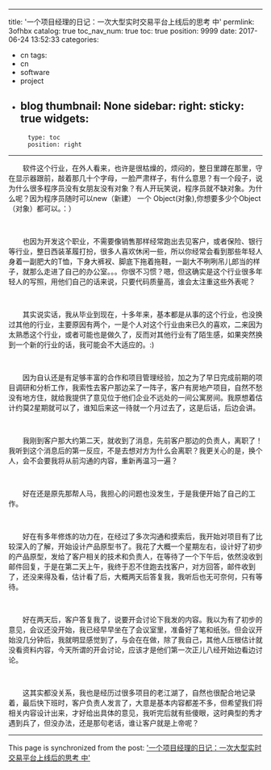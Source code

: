 
---
title: '一个项目经理的日记：一次大型实时交易平台上线后的思考 中'
permlink: 3ofhbx
catalog: true
toc_nav_num: true
toc: true
position: 9999
date: 2017-06-24 13:52:33
categories:
- cn
tags:
- cn
- software
- project
- blog
thumbnail: None
sidebar:
    right:
        sticky: true
widgets:
    -
        type: toc
        position: right
---


<html>
<p>　　软件这个行业，在外人看来，也许是很枯燥的，烦闷的，整日里蹲在那里，守在显示器跟前，敲着那几十个字母，一脸严肃样子，有什么意思？有一个段子，说为什么很多程序员没有女朋友没有对象？有人开玩笑说，程序员就不缺对象。为什么呢？因为程序员随时可以new（新建） 一个 Object(对象),你想要多少个Object（对象）都可以。：）</p>
<p><br></p>
<p>　　也因为开发这个职业，不需要像销售那样经常跑出去见客户，或者保险、银行等行业，整日西装革履打扮，很多人喜欢休闲一些，所以你经常会看到那些年轻人身着一副肥大的T恤，下身大裤衩、脚底下拖着拖鞋，一副大不咧咧吊儿郎当的样子，就那么走进了自己的办公室。。。你很不习惯？嗯，但这确实是这个行业很多年轻人的写照，用他们自己的话来说，只要代码质量高，谁会太注重这些外表呢？</p>
<p><br></p>
<p>　　其实说实话，我从毕业到现在，十多年来，基本都是从事的这个行业，也没换过其他的行业，主要原因有两个，一是个人对这个行业由来已久的喜欢，二来因为太熟悉这个行业，或者可能也是做久了，反而对其他行业有了陌生感，如果突然换到一个新的行业的话，我可能会不大适应的。:)</p>
<p><br></p>
<p>　　因为自认还是有足够丰富的合作和项目管理经验，加之为了早日完成前期的项目调研和分析工作，我索性去客户那边呆了一阵子，客户有房地产项目，自然不愁没有地方住，就给我提供了意见位于他们企业不远处的一间公寓房间。我原想着估计约莫2星期就可以了，谁知后来这一待就一个月过去了，这是后话，后边会讲。</p>
<p><br></p>
<p>　　我刚到客户那大约第二天，就收到了消息，先前客户那边的负责人，离职了！我听到这个消息后的第一反应，不是去想对方为什么会离职？我更关心的是，换个人，会不会要我将从前沟通的内容，重新再温习一遍？</p>
<p><br></p>
<p>　　好在还是原先那帮人马，我担心的问题也没发生，于是我便开始了自己的工作。</p>
<p><br></p>
<p>　　好在有多年修炼的功力在，在经过了多次沟通和摸索后，我开始对项目有了比较深入的了解，开始设计产品原型书了。我花了大概一个星期左右，设计好了初步的产品原型，发给了客户相关的技术和负责人，在等待了一个下午后，依然没收到邮件回复，于是在第二天上午，我终于忍不住跑去找客户，对方回答，邮件收到了，还没来得及看，估计看了后，大概两天后答复我，我听后也无可奈何，只有等待。</p>
<p><br></p>
<p>　　好在两天后，客户答复我了，说要开会讨论下我发的内容。我以为有了初步的意见，会议还没开始，我已经早早坐在了会议室里，准备好了笔和纸张。但会议开始没几分钟后，我就明显感觉到了，与会在在做，除了我自己，其他人压根估计就没看资料内容，今天所谓的开会讨论，应该才是他们第一次正儿八经开始边看边讨论。</p>
<p><br></p>
<p>　　这其实都没关系，我也是经历过很多项目的老江湖了，自然也很配合地记录着，最后快下班时，客户负责人发言了，大意是基本内容都差不多，但希望我们将相关内容设计出来，才好给出具体的意见，我听完后就有些傻眼，这时典型的秀才遇到兵了，但没办法，还是那句老话，谁让客户就是上帝呢？</p>
</html>

- - -

This page is synchronized from the post: ['一个项目经理的日记：一次大型实时交易平台上线后的思考 中'](https://steemit.com/@rivalhw/3ofhbx)
